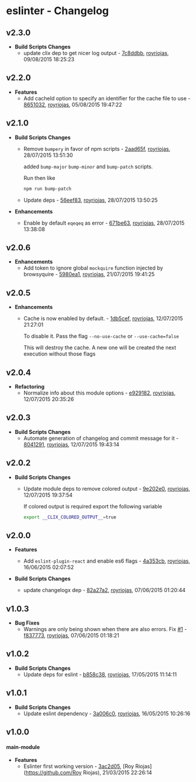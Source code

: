 
# eslinter - Changelog
## v2.3.0
- **Build Scripts Changes**
  - update clix dep to get nicer log output - [7c8ddbb]( https://github.com/royriojas/eslinter/commit/7c8ddbb ), [royriojas](https://github.com/royriojas), 09/08/2015 18:25:23

    
## v2.2.0
- **Features**
  - Add cacheId option to specify an identifier for the cache file to use - [8651032]( https://github.com/royriojas/eslinter/commit/8651032 ), [royriojas](https://github.com/royriojas), 05/08/2015 19:47:22

    
## v2.1.0
- **Build Scripts Changes**
  - Remove `bumpery` in favor of npm scripts - [2aad65f]( https://github.com/royriojas/eslinter/commit/2aad65f ), [royriojas](https://github.com/royriojas), 28/07/2015 13:51:30

    added `bump-major` `bump-minor` and `bump-patch` scripts.
    
    Run then like
    
    ```bash
    npm run bump-patch
    ```
    
  - Update deps - [56eef83]( https://github.com/royriojas/eslinter/commit/56eef83 ), [royriojas](https://github.com/royriojas), 28/07/2015 13:50:25

    
- **Enhancements**
  - Enable by default `eqeqeq` as error - [671be63]( https://github.com/royriojas/eslinter/commit/671be63 ), [royriojas](https://github.com/royriojas), 28/07/2015 13:38:08

    
## v2.0.6
- **Enhancements**
  - Add token to ignore global `mockquire` function injected by browsyquire - [5980ea1]( https://github.com/royriojas/eslinter/commit/5980ea1 ), [royriojas](https://github.com/royriojas), 21/07/2015 19:41:25

    
## v2.0.5
- **Enhancements**
  - Cache is now enabled by default. - [1db5cef]( https://github.com/royriojas/eslinter/commit/1db5cef ), [royriojas](https://github.com/royriojas), 12/07/2015 21:27:01

    To disable it. Pass the flag `--no-use-cache` or `--use-cache=false`
    
    This will destroy the cache. A new one will be created the next execution without those flags
    
## v2.0.4
- **Refactoring**
  - Normalize info about this module options - [e929182]( https://github.com/royriojas/eslinter/commit/e929182 ), [royriojas](https://github.com/royriojas), 12/07/2015 20:35:26

    
## v2.0.3
- **Build Scripts Changes**
  - Automate generation of changelog and commit message for it - [8041291]( https://github.com/royriojas/eslinter/commit/8041291 ), [royriojas](https://github.com/royriojas), 12/07/2015 19:43:14

    
## v2.0.2
- **Build Scripts Changes**
  - Update module deps to remove colored output - [9e202e0]( https://github.com/royriojas/eslinter/commit/9e202e0 ), [royriojas](https://github.com/royriojas), 12/07/2015 19:37:54

    If colored output is required export the following variable
    
    ```bash
    export __CLIX_COLORED_OUTPUT__=true
    ```
    
## v2.0.0
- **Features**
  - Add `eslint-plugin-react` and enable es6 flags - [4a353cb]( https://github.com/royriojas/eslinter/commit/4a353cb ), [royriojas](https://github.com/royriojas), 16/06/2015 02:07:52

    
- **Build Scripts Changes**
  - update changelogx dep - [82a27a2]( https://github.com/royriojas/eslinter/commit/82a27a2 ), [royriojas](https://github.com/royriojas), 07/06/2015 01:20:44

    
## v1.0.3
- **Bug Fixes**
  - Warnings are only being shown when there are also errors. Fix [#1](https://github.com/royriojas/eslinter/issues/1) - [f837773]( https://github.com/royriojas/eslinter/commit/f837773 ), [royriojas](https://github.com/royriojas), 07/06/2015 01:18:21

    
## v1.0.2
- **Build Scripts Changes**
  - Update deps for eslint - [b858c38]( https://github.com/royriojas/eslinter/commit/b858c38 ), [royriojas](https://github.com/royriojas), 17/05/2015 11:14:11

    
## v1.0.1
- **Build Scripts Changes**
  - Update eslint dependency - [3a006c0]( https://github.com/royriojas/eslinter/commit/3a006c0 ), [royriojas](https://github.com/royriojas), 16/05/2015 10:26:16

    
## v1.0.0
#### main-module
- **Features**
  - Eslinter first working version - [3ac2d05]( https://github.com/royriojas/eslinter/commit/3ac2d05 ), [Roy Riojas](https://github.com/Roy Riojas), 21/03/2015 22:26:14

    
